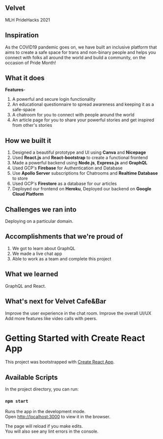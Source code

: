## Velvet

MLH PrideHacks 2021


## Inspiration

As the COVID19 pandemic goes on, we have built an inclusive platform that aims to create a safe space for trans and non-binary people and helps you connect with folks all around the world and build a community, on the occasion of Pride Month!

## What it does

**Features**-
1. A powerful and secure login functionality
2. An educational questionnaire to spread awareness and keeping it as a safe-space
3. A chatroom for you to connect with people around the world 
4. An article page for you to share your powerful stories and get inspired from other's stories

## How we built it

1. Designed a beautiful prototype and UI using **Canva** and **Nicepage**
2. Used **React.js** and **React-bootstrap** to create a functional frontend
3. Made a powerful backend using **Node.js**, **Express.js** and **GraphQL**
4. Used GCP's **Firebase** for Authentication and Database
5. Use **Apollo Server** subscriptions for Chatrooms and **Realtime Database** to store
6. Used GCP's **Firestore** as a database for our articles 
7. Deployed our frontend on **Heroku**, Deployed our backend on **Google Cloud Platform**

## Challenges we ran into
Deploying on a particular domain.

## Accomplishments that we're proud of
1. We got to learn about GraphQL
2. We made a live chat app
3. Able to work as a team and complete this project

## What we learned
GraphQL and React.

## What's next for Velvet Cafe&Bar
Improve the user experience in the chat room.
Improve the overall UI/UX
Add more features like video calls with peers.

# Getting Started with Create React App

This project was bootstrapped with [Create React App](https://github.com/facebook/create-react-app).

## Available Scripts

In the project directory, you can run:

### `npm start`

Runs the app in the development mode.\
Open [http://localhost:3000](http://localhost:3000) to view it in the browser.

The page will reload if you make edits.\
You will also see any lint errors in the console.
